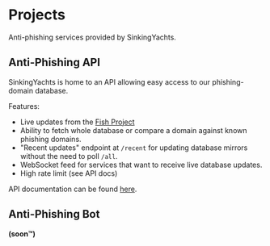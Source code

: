 # Projects

Anti-phishing services provided by SinkingYachts.



## Anti-Phishing API

SinkingYachts is home to an API allowing easy access to our phishing-domain database.

Features:

- Live updates from the [Fish Project](https://discordresources.com/wiki/resources/unofficial-servers#the-fish-project)
- Ability to fetch whole database or compare a domain against known phishing domains.
- "Recent updates" endpoint at ``/recent`` for updating database mirrors without the need to poll ``/all``.
- WebSocket feed for services that want to receive live database updates.
- High rate limit (see API docs)

API documentation can be found [here](https://api.sinking.yachts/docs).



## Anti-Phishing Bot

**(soon™)**
